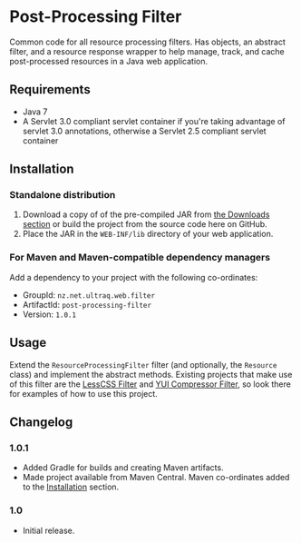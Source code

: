 
Post-Processing Filter
======================

Common code for all resource processing filters.  Has objects, an abstract
filter, and a resource response wrapper to help manage, track, and cache
post-processed resources in a Java web application.


Requirements
------------

 - Java 7
 - A Servlet 3.0 compliant servlet container if you're taking advantage of
   servlet 3.0 annotations, otherwise a Servlet 2.5 compliant servlet container


Installation
------------

### Standalone distribution
1. Download a copy of of the pre-compiled JAR from [the Downloads section](post-processing-filter/downloads)
   or build the project from the source code here on GitHub.
2. Place the JAR in the `WEB-INF/lib` directory of your web application.

### For Maven and Maven-compatible dependency managers
Add a dependency to your project with the following co-ordinates:

 - GroupId: `nz.net.ultraq.web.filter`
 - ArtifactId: `post-processing-filter`
 - Version: `1.0.1`


Usage
-----

Extend the `ResourceProcessingFilter` filter (and optionally, the `Resource`
class) and implement the abstract methods.  Existing projects that make use of
this filter are the [LessCSS Filter](lesscss-filter) and [YUI Compressor Filter](yuicompressor-filter),
so look there for examples of how to use this project.


Changelog
---------

### 1.0.1
 - Added Gradle for builds and creating Maven artifacts.
 - Made project available from Maven Central.  Maven co-ordinates added to the
   [Installation](#installation) section.

### 1.0
 - Initial release.
